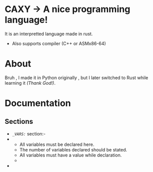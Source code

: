 # CAXY -> A nice programming language!

It is an interpretted language made in rust.
- Also supports compiler (C++ or ASMx86-64)

# About
Bruh , I made it in Python originally , but I later switched to Rust while learning it _(Thank God!)_.

# Documentation
<h2> Sections </h2>

- *`_VARS:`* section:-
- - All variables must be declared here.
  - The number of variables declared should be stated.
  - All variables must have a value while declaration.
  -  
- 
